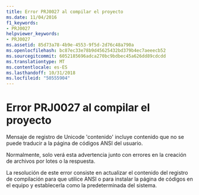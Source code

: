 ```yaml
---
title: Error PRJ0027 al compilar el proyecto
ms.date: 11/04/2016
f1_keywords:
- PRJ0027
helpviewer_keywords:
- PRJ0027
ms.assetid: 85d73a78-4b9e-4553-9f5d-2d76c48a790a
ms.openlocfilehash: bc87ec33e78b9d45625432bd379b4ec7aeeecb52
ms.sourcegitcommit: 6052185696adca270bc9bdbec45a626dd89cdcdd
ms.translationtype: MT
ms.contentlocale: es-ES
ms.lasthandoff: 10/31/2018
ms.locfileid: "50555904"
---
```

# <a name="project-build-error-prj0027"></a>Error PRJ0027 al compilar el proyecto

Mensaje de registro de Unicode 'contenido' incluye contenido que no se puede traducir a la página de códigos ANSI del usuario.

Normalmente, solo verá esta advertencia junto con errores en la creación de archivos por lotes o la respuesta.

La resolución de este error consiste en actualizar el contenido del registro de compilación para que utilice ANSI o para instalar la página de códigos en el equipo y establecerla como la predeterminada del sistema.